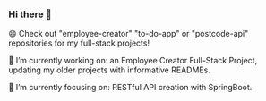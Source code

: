 ### Hi there 👋

😄 Check out "employee-creator" "to-do-app" or "postcode-api" repositories for my full-stack projects!

🔭 I’m currently working on: an Employee Creator Full-Stack Project, updating my older projects with informative READMEs.

🌱 I’m currently focusing on: RESTful API creation with SpringBoot.

<!--
**kabirt7/kabirt7** is a ✨ _special_ ✨ repository because its `README.md` (this file) appears on your GitHub profile.

Here are some ideas to get you started:


- 🌱 I’m currently learning ...
- 👯 I’m looking to collaborate on ...
- 🤔 I’m looking for help with ...
- 💬 Ask me about ...
- 📫 How to reach me: ...
- 😄 Pronouns: ...
- ⚡ Fun fact: ...
-->

